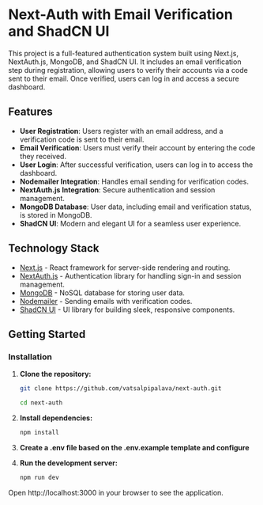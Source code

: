 # Next-Auth with Email Verification and ShadCN UI

This project is a full-featured authentication system built using Next.js, NextAuth.js, MongoDB, and ShadCN UI. It includes an email verification step during registration, allowing users to verify their accounts via a code sent to their email. Once verified, users can log in and access a secure dashboard.

## Features

- **User Registration**: Users register with an email address, and a verification code is sent to their email.
- **Email Verification**: Users must verify their account by entering the code they received.
- **User Login**: After successful verification, users can log in to access the dashboard.
- **Nodemailer Integration**: Handles email sending for verification codes.
- **NextAuth.js Integration**: Secure authentication and session management.
- **MongoDB Database**: User data, including email and verification status, is stored in MongoDB.
- **ShadCN UI**: Modern and elegant UI for a seamless user experience.

## Technology Stack

- [Next.js](https://nextjs.org/) - React framework for server-side rendering and routing.
- [NextAuth.js](https://next-auth.js.org/) - Authentication library for handling sign-in and session management.
- [MongoDB](https://www.mongodb.com/) - NoSQL database for storing user data.
- [Nodemailer](https://nodemailer.com/about/) - Sending emails with verification codes.
- [ShadCN UI](https://shadcn.dev/) - UI library for building sleek, responsive components.

## Getting Started

### Installation

1. **Clone the repository:**

   ```bash
   git clone https://github.com/vatsalpipalava/next-auth.git

   cd next-auth
   ```
   
2. **Install dependencies:**
   ```bash
   npm install
   ```
3. **Create a .env file based on the .env.example template and configure**
4. **Run the development server:**
   ```bash
   npm run dev
   ```
Open http://localhost:3000 in your browser to see the application.

